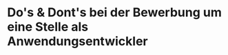 # Do's & Dont's bei der Bewerbung um eine Stelle als Anwendungsentwickler

<!--Inhalt des Kapitels-->